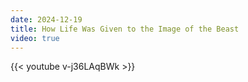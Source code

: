 ```yaml
---
date: 2024-12-19
title: How Life Was Given to the Image of the Beast
video: true
---
```



{{< youtube v-j36LAqBWk >}}
